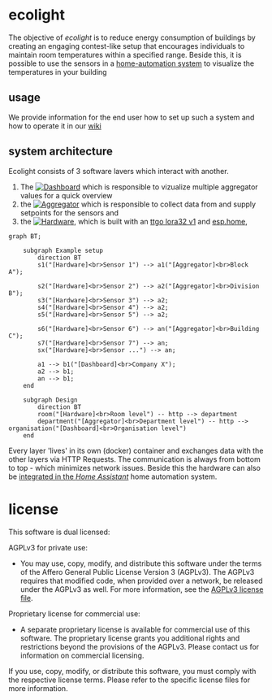 # ecolight

The objective of _ecolight_ is to reduce energy consumption of buildings by creating an engaging contest-like setup that encourages individuals to maintain room temperatures within a specified range. Beside this, it is possible to use the sensors in a [home-automation system](https://www.home-assistant.io/) to visualize the temperatures in your building 

## usage

We provide information for the end user how to set up such a system and how to operate it in our [wiki](https://github.com/bytebang/ecolight/wiki)


## system architecture
Ecolight consists of 3 software lavers which interact with another.

1. The [![Dashboard](https://github.com/bytebang/ecolight/actions/workflows/dashboard.yml/badge.svg)](./dashboard) which is responsible to vizualize multiple aggregator values for a quick overview
2. the [![Aggregator](https://github.com/bytebang/ecolight/actions/workflows/aggregator.yml/badge.svg)](./aggregator) which is responsible to collect data from and supply setpoints for the sensors and 
3. the [![Hardware](https://github.com/bytebang/ecolight/actions/workflows/hardware.yml/badge.svg)](./hardware), which is built with an [ttgo lora32 v1](./hardware/ttgo-lora32-v1/README.md) and [esp.home](https://esphome.io/index.html), 


````mermaid
graph BT;

    subgraph Example setup
        direction BT
        s1("[Hardware]<br>Sensor 1") --> a1("[Aggregator]<br>Block A");

        s2("[Hardware]<br>Sensor 2") --> a2("[Aggregator]<br>Division B");
        s3("[Hardware]<br>Sensor 3") --> a2;
        s4("[Hardware]<br>Sensor 4") --> a2;
        s5("[Hardware]<br>Sensor 5") --> a2;

        s6("[Hardware]<br>Sensor 6") --> an("[Aggregator]<br>Building C");
        s7("[Hardware]<br>Sensor 7") --> an;
        sx("[Hardware]<br>Sensor ...") --> an;

        a1 --> b1("[Dashboard]<br>Company X");
        a2 --> b1;
        an --> b1;
    end

    subgraph Design
        direction BT
        room("[Hardware]<br>Room level") -- http --> department
        department("[Aggregator]<br>Department level") -- http --> organisation("[Dashboard]<br>Organisation level")
    end
````

Every layer 'lives' in its own (docker) container and exchanges data with the other layers via HTTP Requests. The communication is always from bottom to top - which minimizes network issues. Beside this the hardware can also be [integrated in the _Home Assistant_](https://www.home-assistant.io/integrations/esphome/) home automation system. 


# license 

This software is dual licensed:

AGPLv3 for private use:
- You may use, copy, modify, and distribute this software under the terms of the Affero General Public License Version 3 (AGPLv3). The AGPLv3 requires that modified code, when provided over a network, be released under the AGPLv3 as well. For more information, see the [AGPLv3 license file](./LICENSE-AGPLv3.txt).

Proprietary license for commercial use:
- A separate proprietary license is available for commercial use of this software. The proprietary license grants you additional rights and restrictions beyond the provisions of the AGPLv3. Please contact us for information on commercial licensing.

If you use, copy, modify, or distribute this software, you must comply with the respective license terms. Please refer to the specific license files for more information.
